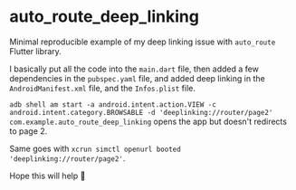 # auto_route_deep_linking

Minimal reproducible example of my deep linking issue with `auto_route` Flutter library.

I basically put all the code into the `main.dart` file, then added a few dependencies in the `pubspec.yaml` file, and added deep linking in the `AndroidManifest.xml` file, and the `Infos.plist` file.

`adb shell am start -a android.intent.action.VIEW -c android.intent.category.BROWSABLE -d 'deeplinking://router/page2' com.example.auto_route_deep_linking` opens the app but doesn't redirects to page 2.

Same goes with `xcrun simctl openurl booted 'deeplinking://router/page2'`.

Hope this will help 🙂
